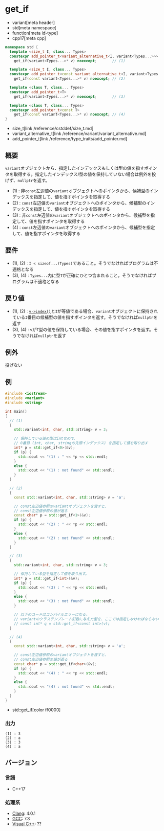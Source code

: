 # get_if
* variant[meta header]
* std[meta namespace]
* function[meta id-type]
* cpp17[meta cpp]

```cpp
namespace std {
  template <size_t I, class... Types>
  constexpr add_pointer_t<variant_alternative_t<I, variant<Types...>>>
    get_if(variant<Types...>* v) noexcept;       // (1)

  template <size_t I, class... Types>
  constexpr add_pointer_t<const variant_alternative_t<I, variant<Types...>>>
    get_if(const variant<Types...>* v) noexcept; // (2)

  template <class T, class... Types>
  constexpr add_pointer_t<T>
    get_if(variant<Types...>* v) noexcept;       // (3)

  template <class T, class... Types>
  constexpr add_pointer_t<const T>
    get_if(const variant<Types...>* v) noexcept; // (4)
}
```
* size_t[link /reference/cstddef/size_t.md]
* variant_alternative_t[link /reference/variant/variant_alternative.md]
* add_pointer_t[link /reference/type_traits/add_pointer.md]

## 概要
`variant`オブジェクトから、指定したインデックスもしくは型の値を指すポインタを取得する。指定したインデックス/型の値を保持していない場合は例外を投げず、`nullptr`を返す。

- (1) : 非`const`左辺値の`variant`オブジェクトへのポインタから、候補型のインデックスを指定して、値を指すポインタを取得する
- (2) : `const`左辺値の`variant`オブジェクトへのポインタから、候補型のインデックスを指定して、値を指すポインタを取得する
- (3) : 非`const`左辺値の`variant`オブジェクトへのポインタから、候補型を指定して、値を指すポインタを取得する
- (4) : `const`左辺値の`variant`オブジェクトへのポインタから、候補型を指定して、値を指すポインタを取得する


## 要件
- (1), (2) : `I < sizeof...(Types)`であること。そうでなければプログラムは不適格となる
- (3), (4) : `Types...`内に型`T`が正確にひとつ含まれること。そうでなければプログラムは不適格となる


## 戻り値
- (1), (2) : [`v->index()`](index.md)と`I`が等値である場合、`variant`オブジェクトに保持されている`I`番目の候補型の値を指すポインタを返す。そうでなければ`nullptr`を返す
- (3), (4) : `v`が`T`型の値を保持している場合、その値を指すポインタを返す。そうでなければ`nullptr`を返す


## 例外
投げない


## 例
```cpp example
#include <iostream>
#include <variant>
#include <string>

int main()
{
  // (1)
  {
    std::variant<int, char, std::string> v = 3;

    // 保持している値の型はintなので、
    // 0番目 (int, char, stringの先頭インデックス) を指定して値を取り出す
    int* p = std::get_if<0>(&v);
    if (p) {
      std::cout << "(1) : " << *p << std::endl;
    }
    else {
      std::cout << "(1) : not found" << std::endl;
    }
  }

  // (2)
  {
    const std::variant<int, char, std::string> v = 'a';

    // const左辺値参照のvariantオブジェクトを渡すと、
    // const左辺値参照の値が返る
    const char* p = std::get_if<1>(&v);
    if (p) {
      std::cout << "(2) : " << *p << std::endl;
    }
    else {
      std::cout << "(2) : not found" << std::endl;
    }
  }

  // (3)
  {
    std::variant<int, char, std::string> v = 3;

    // 保持している型を指定して値を取り出す。
    int* p = std::get_if<int>(&v);
    if (p) {
      std::cout << "(3) : " << *p << std::endl;
    }
    else {
      std::cout << "(3) : not found" << std::endl;
    }

    // 以下のコードはコンパイルエラーになる。
    // variantのクラステンプレート引数に与えた型を、ここでは指定しなければならない
    // const int* q = std::get_if<const int>(v);
  }

  // (4)
  {
    const std::variant<int, char, std::string> v = 'a';

    // const左辺値参照のvariantオブジェクトを渡すと、
    // const左辺値参照の値が返る
    const char* p = std::get_if<char>(&v);
    if (p) {
      std::cout << "(4) : " << *p << std::endl;
    }
    else {
      std::cout << "(4) : not found" << std::endl;
    }
  }
}
```
* std::get_if[color ff0000]

### 出力
```
(1) : 3
(2) : a
(3) : 3
(4) : a
```

## バージョン
### 言語
- C++17

### 処理系
- [Clang](/implementation.md#clang): 4.0.1
- [GCC](/implementation.md#gcc): 7.3
- [Visual C++](/implementation.md#visual_cpp): ??
